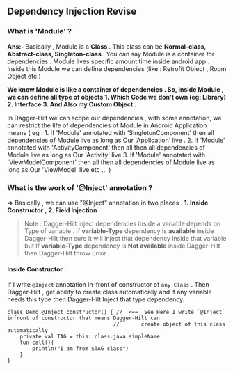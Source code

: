 ## Dependency Injection Revise

### What is 'Module' ?

<p> <b> Ans:- </b> Basically , Module is a <b>Class</b> . This class can be <b> Normal-class, Abstract-class, Singleton-class </b>. You can say Module is  a container for dependencies .
 Module lives specific amount time inside android app . Inside this Module we can define dependencies (like : Retrofit Object , Room Object etc.)

<b> We know Module is like a container of dependencies . So, Inside Module , we can define all type of objects  1. Which Code we don't own (eg: Library) 2. Interface 3. And Also my Custom Object .</b>

 In Dagger-Hilt we can scope our dependencies , with some annotation, we can restrict the life of dependencies of Module in Android Application
 means 
 ( eg : 
     1. If 'Module' annotated with 'SingletonComponent' then all dependencies of Module live as long as Our 'Application' live . 
     2. If 'Module' annotated with 'ActivityComponent' then all then all dependencies of Module live as long as Our 'Activity' live 
     3. If 'Module' annotated with 'ViewModelComponent' then all then all dependencies of Module live as long as Our 'ViewModel' live 
      etc ...
 )
</p>
    
### What is the work of '@Inject' annotation ? 

=> Basically , we can use "@Inject" annotation in two places . **1. Inside Constructor** , **2. Field Injection** 
> Note : Dagger-Hilt inject dependencies inside a variable depends on Type of variable . 
> If **variable-Type** dependency is **available** inside Dagger-Hilt then sure it will inject that 
> dependency inside that variable but If **variable-Type** dependency is **Not available**  inside Dagger-Hilt
> then Dagger-Hilt throw Error . 


#### Inside Constructor : 
If I write `@Inject` annotation in-front of constructor of `any Class` . Then Dagger-Hilt , get ability to create class automatically and if any variable needs this type then Dagger-Hilt Inject that type dependency.

```
class Demo @Inject constructor() { //  <==  See Here I write `@Inject` infront of constructor that means Dagger-Hilt can 
                                  //       create object of this class automatically
    private val TAG = this::class.java.simpleName
    fun call(){
        println("I am from $TAG class")
    }
}

```
